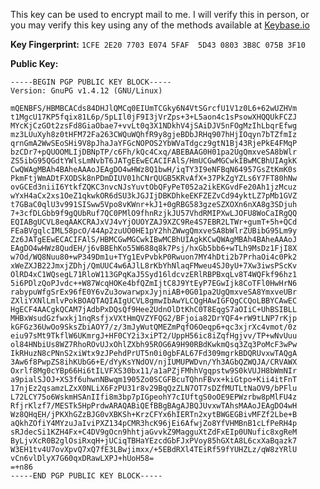 This key can be used to encrypt mail to me. I will verify this in person, or
you may verify this key using any of the methods available at
[Keybase.io](https://keybase.io/bloy)

**Key Fingerprint:** `1CFE 2E20 7703 E074 5FAF  5D43 0803 3B8C 075B 3F10`

**Public Key:**

    -----BEGIN PGP PUBLIC KEY BLOCK-----
    Version: GnuPG v1.4.12 (GNU/Linux)

    mQENBFS/HBMBCACds84DHJlQMCq0EIUmTCGky6N4VtSGrcfU1V1z0L6+62wUZHVm
    t1MgcU17KP5fqix81L6p/5pLIl0jF9I3jVrZps+3+L5aon4c1sPsowXHQQUkFCZJ
    MYcKjCzGOt2zsFd8GiaObae7+vvLt0q3X1NDkhV4jSAiDJV5nFOgMzIhLbqrEfwg
    mz3LUuXyh8z0tHFM72Fa263CWQuWQhfR9y8gjeBDbJRHq907hHjIOqyn7bTZfmIz
    qrnGmA2WwSEoSHi9V8pJhaJaYFGcNOPOS2YbWVaTdgcz9gtN1Bj43RjePkE4FMqP
    bzCDr7+pQUOOMLIjDBNpTP/c6Fh/kQc4Cxq/ABEBAAG0H01pa2UgQmxveSA8bWlr
    ZS5ibG95QGdtYWlsLmNvbT6JATgEEwECACIFAlS/HmUCGwMGCwkIBwMCBhUIAgkK
    CwQWAgMBAh4BAheAAAoJEAgDO4wHWz8Q1bwH/iqTY3I9eNFBqN64957GsZtKmK0s
    PkmFtjWmADtFXODSk8nPDmDIUV01hCNrQUGB5KRvAfX+37PkZgYZLs6Y7FT80hNw
    ovGCEd3niiI6YtkfZQKC3nvcNJsYuvtObQFyPeT052a2ikEKGvdFe20Ah1jzMcuz
    wYxH4aCx2xs1OeZ1qkwkOR6dSU3kJGJIjDBKDhkeEKFZEZvCd94yktLZ7pMb1GVZ
    t7GBaC0qlU3v991SISww5Vpo8vKWnr+kJ1+0gRBG583gzeSZXOXn6nXA8g3SDjuh
    7+3cfDLGbb9f9gQUbRuf7QC0PMlO9fhnRzjkJU57VhdRMIPXwLJOFU8WoCaIRgQQ
    EQIABgUCVL8eqAAKCRAJxVJ4vYjOUOYZAJ9XZC9Re4S7EBR2LTWr+gumT+5h+QCd
    FEaBVgqlcIML58pcO/44Ap2zuUO0HE1pY2hhZWwgQmxveSA8bWlrZUBibG95Lm9y
    Zz6JATgEEwECACIFAlS/HBMCGwMGCwkIBwMCBhUIAgkKCwQWAgMBAh4BAheAAAoJ
    EAgDO4wHWz8QudEH/j6vBBEhKo55W688q8k7Psj/hxGb5bb6+wTLh9MsDz1FjI8X
    w7Od/WQ8Nuu80+wP349Dm1u+TYg1EvPvbkP0Rwuon7MY4hDti2b7PrhaOi4c0Pk2
    xWeZXJB22JmxjZDhj/QmUUC4w6AJlL8rKbYhNlaqFMweu4SJ0yU+7Xw3iwsPScKv
    OlRD4xC1WQsegL71RloW113GPqKaJ5Syd16ldcvzERlRBPBxqLv8T4WQFkf96hz1
    5i6PDlzQoPJvdc++W87WcqHOKe4bfQZmIjtC8J9YtEyP7EGwIjk8CoTFl0HwHrN6
    rabypuWfgSrEx96fE0Y6vZu3owarwpxJyjniAB+0G01pa2UgQmxveSA8YmxveUBr
    ZXliYXNlLmlvPokBOAQTAQIAIgUCVL8gmwIbAwYLCQgHAwIGFQgCCQoLBBYCAwEC
    HgECF4AACgkQCAM7jAdbPxDQsQf9Hee2UdnOlDtKhC0T8EqgS7aOIiC+UhBSIBLL
    MHBxWsudGzfwxkj1nqRsfjxVXtHmQVZYFQG2/BFjoia82DrYQF4+rW9tLNP7rKjp
    kGFGz36UwOo9SksZbiAOY7/z/3mJyWutQMEZmPqfO6Oeqp6+qc3xjrXc4vmot/0z
    eiu97sMt9TkflW6UKmrgJ+HF0CY2i3xiPT2/UppH56ic8iZqfHgjvv/TP+wNvUuu
    ol84HNbiUs8WZ7RhoROvUJxOhlZXbh95ROG6A9H90RBdKwkmQsq3Zq3PoMcF3wPw
    IkRHuzN8cPNnS2xiWtx9zJPehdPrUT5n0i0gbFAL67Fd309mgrkBDQRUvxwTAQgA
    3Aw6f8PwpZS8ihKUbG6+E/dYyKsYNdOV/njIUMUPWDvn/Yh3AGbQZWQJA/CRVAWX
    Oxrlf8Mg0cYBp66Hi6tILVFXS30bx11/a1aPZjFMhhVgqpstw9S0kVUJH8bWmNIr
    a9pialSJOJ+XS3f6uhwnNBwqm1905Zo0SCGFBcuTQhnFBvx+kiGtpo+Kii4itFnT
    17njEz2qsamzLZxX0NLiX6FzPU31r8v29BqQzZLN7OT7sDZfMUTLtNaOV9/bPFlu
    L72LCY75o6WskmHSAnIIfi8m3bp7pIGpeohY7cIUftgS0oOE9EPWzrbw8pMlFU4z
    RfjrKlzf7/MESTk5HpPrdwARAQABiQEfBBgBAgAJBQJUvxwTAhsMAAoJEAgDO4wH
    Wz8QHqEH/jPKXhGZzBJG0vXBKSh+KrzCFYx6hIERTn2xytBWGEGBivMFZf2Lbe+B
    aQkhZOfiY4MYzuJaIviPXZ134pCMR3hcK96jEi6AfwjZo8YfVHMBnB1cLfPeRH4p
    sRJdecSi1KZH4Fx+C4DV9gOcn9hhtjaGvvkZ9MagguXtZdFxEIp0UNufic8xgReM
    ByLjvXcR0B2glOsiRxqH+jUCiqTBHaYEzcdGbFJxPVoy85hGXtA8L6cxXaBqazk7
    W3EH1tv4U7ovXpvQ7xQ7fE3LBwjimxx/+5EBdRXl4TEiRf59fYUHZLz/qW8zYRlU
    vCn6vlDlyX7G60qxDRawLXPJ+hUoH58=
    =+n86
    -----END PGP PUBLIC KEY BLOCK-----
